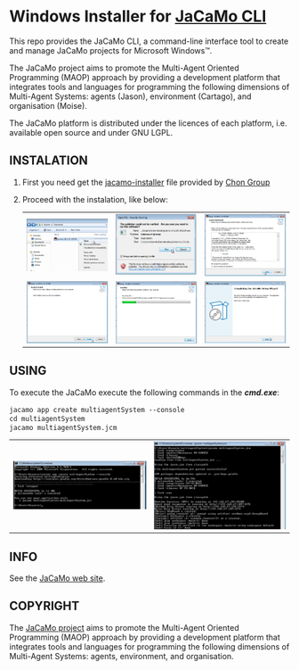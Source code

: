 # Windows Installer for [JaCaMo CLI](https://github.com/jacamo-lang/jacamo-cli)

This repo provides the JaCaMo CLI, a command-line interface tool to create and manage JaCaMo projects for Microsoft Windows&trade;.

The JaCaMo project aims to promote the Multi-Agent Oriented Programming (MAOP) approach by providing a development platform that integrates tools and languages for programming the following dimensions of Multi-Agent Systems: agents (Jason), environment (Cartago), and organisation (Moise).

The JaCaMo platform is distributed under the licences of each platform, i.e. available open source and under GNU LGPL.

## INSTALATION
1. First you need get the [jacamo-installer](https://packages.chon.group/windows/jacamo-cli/) file provided by [Chon Group](https://chon.group)
2. Proceed with the instalation, like below:

    ||||
    |:-:|:-:|:-:|
    |![](.imgs/install01.png)|![](.imgs/install02.png)|![](.imgs/install03.png)|
    |![](.imgs/install04.png)|![](.imgs/install05.png)|![](.imgs/install06.png)|



## USING
To execute the JaCaMo execute the following commands in the ___cmd.exe___:
```
jacamo app create multiagentSystem --console
cd multiagentSystem
jacamo multiagentSystem.jcm 
```
|||
|:-:|:-:|
|![](.imgs/creatingProject.png)|![](.imgs/executingProject.png)|

## INFO
See the [JaCaMo web site](https://jacamo-lang.github.io/).


## COPYRIGHT
The [JaCaMo project](https://github.com/jacamo-lang/jacamo) aims to promote the Multi-Agent Oriented Programming (MAOP) approach by providing a development platform that integrates tools and languages for programming the following dimensions of Multi-Agent Systems: agents, environment, and organisation.